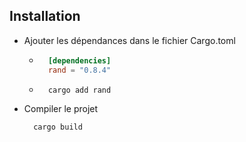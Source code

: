 ## Installation

- Ajouter les dépendances dans le fichier Cargo.toml

  - ```toml
      [dependencies]
      rand = "0.8.4"
    ```
  - ```bash
      cargo add rand
    ```

- Compiler le projet
  ```bash
    cargo build
  ```
